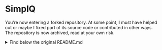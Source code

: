 # SimplQ
You’re now entering a forked repository. At some point, I must have helped out or maybe I fixed part of its source code or contributed in other ways. The repository is now archived, read at your own risk.

<details>
  <summary>Find below the original README.md</summary>
  
# SimplQ
  
![Build and Deploy](https://img.shields.io/github/issues/SimplQ/simplQ-frontend)
![Build and Deploy](https://img.shields.io/github/license/SimplQ/simplQ-frontend)
![Gitter](https://img.shields.io/gitter/room/SimplQ/community)

[SimplQ](https://simplq.me) is a completely web based queue management solution that anyone can use to create instant virtual queues. Check us out on [ProductHunt](https://www.producthunt.com/posts/simplq) to know more and do upvote!

### Development Environment Setup Instructions

These steps are to be followed when you are running the project for the first time.

1. Install Node 12.x following instructions [here](https://github.com/nodesource/distributions/blob/master/README.md#debinstall).
2. Clone this project.
3. Change to `simplq` folder, install dependencies:

```
cd simplq
npm install
```

### Starting Development Server

In the `simplq` folder, simply run:

```
npm start
```

We use [Storybook.js](https://storybook.js.org/) for prototyping components. To start storybook and view existing components, run:

```
npm run storybook
```

# Contributing

Feel free to fork and improve, and do send a pull request. Look for issues labelled with ![](https://img.shields.io/github/labels/SimplQ/simplQ-frontend/You%20Can%20Do%20This), PRs on these will be merged on priority.

There are a ton of features being planned. So if you are considering contributing to this repository, please first discuss the change you wish to make via the issue tracker.

This [readme](/simplq/readme.md) file details the file structure and tools used. Please go through it first. This is the [design](https://xd.adobe.com/view/ad1db074-03bf-45b1-537b-98d9d524ec82-db2c/grid) we've implemented and here, the assets (icons, images) we're using are available for download. The website is live [here](https://simplq.me/).

Implementation Roadmap: https://github.com/SimplQ/simplQ-frontend/issues/207


# Deploy

Changes to master are automatically deployed to  [dev.simplq.me/](https://dev.simplq.me/). Periodically, we inspect dev and promote it to [simplq.me](https://simplq.me).
</details>
